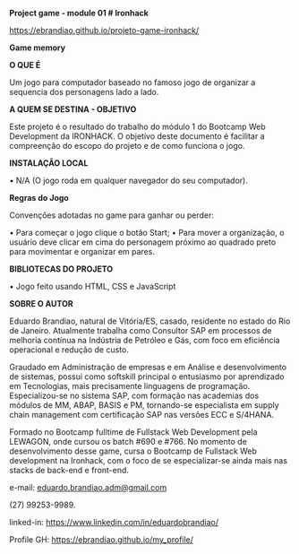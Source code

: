 **Project game - module 01 # Ironhack**

https://ebrandiao.github.io/projeto-game-ironhack/

**Game memory**

**O QUE É**

Um jogo para computador baseado no famoso jogo de organizar a sequencia dos personagens lado a lado.

**A QUEM SE DESTINA - OBJETIVO**

Este projeto é o resultado do trabalho do módulo 1 do Bootcamp Web Development da IRONHACK. O objetivo deste documento é facilitar a compreenção do escopo do projeto e de como funciona o jogo.

**INSTALAÇÃO LOCAL**

• N/A (O jogo roda em qualquer navegador do seu computador).

**Regras do Jogo**

Convenções adotadas no game para ganhar ou perder:

• Para começar o jogo clique o botão Start; • Para mover a organização, o usuário deve clicar em cima do personagem próximo ao quadrado preto para movimentar e organizar em pares.

**BIBLIOTECAS DO PROJETO**

• Jogo feito usando HTML, CSS e JavaScript

**SOBRE O AUTOR**

Eduardo Brandiao, natural de Vitória/ES, casado, residente no estado do Rio de Janeiro. Atualmente trabalha como Consultor SAP em processos de melhoria contínua na Indústria de Petróleo e Gás, com foco em eficiência operacional e redução de custo.

Graudado em Administração de empresas e em Análise e desenvolvimento de sistemas, possui como softskill principal o entusiasmo por aprendizado em Tecnologias, mais precisamente linguagens de programação. Especializou-se no sistema SAP, com formação nas academias dos módulos de MM, ABAP, BASIS e PM, tornando-se especialista em supply chain management com certificação SAP nas versões ECC e S/4HANA. 

Formado no Bootcamp fulltime de Fullstack Web Development pela LEWAGON, onde cursou os batch #690 e #766. No momento de desenvolvimento desse game, cursa o Bootcamp de Fullstack Web development na Ironhack, com o foco de se especializar-se ainda mais nas stacks de back-end e front-end.

e-mail: eduardo.brandiao.adm@gmail.com

(27) 99253-9989.

linked-in: https://www.linkedin.com/in/eduardobrandiao/

Profile GH: https://ebrandiao.github.io/my_profile/
